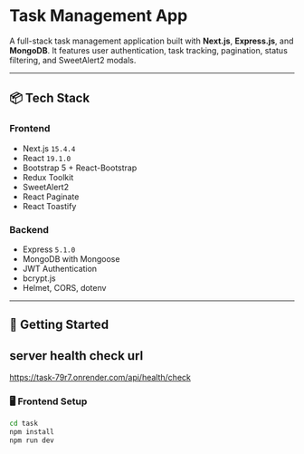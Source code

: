 # Task Management App

A full-stack task management application built with **Next.js**, **Express.js**, and **MongoDB**. It features user authentication, task tracking, pagination, status filtering, and SweetAlert2 modals.

---

## 📦 Tech Stack

### Frontend
- Next.js `15.4.4`
- React `19.1.0`
- Bootstrap 5 + React-Bootstrap
- Redux Toolkit
- SweetAlert2
- React Paginate
- React Toastify

### Backend
- Express `5.1.0`
- MongoDB with Mongoose
- JWT Authentication
- bcrypt.js
- Helmet, CORS, dotenv

---

## 🚀 Getting Started



##  server health check url

https://task-79r7.onrender.com/api/health/check


### 🖥 Frontend Setup

```bash
cd task
npm install
npm run dev
